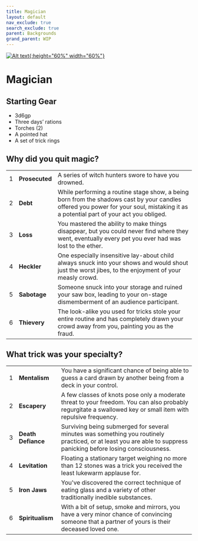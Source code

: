```yaml
---
title: Magician
layout: default
nav_exclude: true
search_exclude: true
parent: Backgrounds
grand_parent: WIP
---
```


[![Alt text](/img/backgrounds/magician.jpg "East of the Sun and West of the Moon, illustrated by Kay Nielsen"){:height="60%" width="60%"}](/img/backgrounds/magician.jpg)

# Magician

## Starting Gear

- 3d6gp
- Three days’ rations
- Torches (2)
- A pointed hat
- A set of trick rings

## Why did you quit magic?

|      |                |                                                              |
| ---- | -------------- | ------------------------------------------------------------ |
| 1    | **Prosecuted** | A series of witch hunters swore to have you drowned.         |
| 2    | **Debt**       | While performing a routine stage show, a being born from the shadows cast by your candles offered you power for your soul, mistaking it as a potential part of your act you obliged. |
| 3    | **Loss**       | You mastered the ability to make things disappear, but you could never find where they went, eventually every pet you ever had was lost to the ether. |
| 4    | **Heckler**    | One especially insensitive lay-about child always snuck into your shows and would shout just the worst jibes, to the enjoyment of your measly crowd. |
| 5    | **Sabotage**   | Someone snuck into your storage and ruined your saw box, leading to your on-stage dismemberment of an audience participant. |
| 6    | **Thievery**   | The look-alike you used for tricks stole your entire routine and has completely drawn your crowd away from you, painting you as the fraud. |


## What trick was your specialty?

|      |                |                                                              |
| ---- | -------------- | ------------------------------------------------------------ |
| 1    | **Mentalism**      | You have a significant chance of being able to guess a card drawn by another being from a deck in your control. |
| 2    | **Escapery**       | A few classes of knots pose only a moderate threat to your freedom. You can also probably regurgitate a swallowed key or small item with repulsive frequency. |
| 3    | **Death Defiance** | Surviving being submerged for several minutes was something you routinely practiced, or at least you are able to suppress panicking before losing consciousness. |
| 4    | **Levitation**     | Floating a stationary target weighing no more than 12 stones was a trick you received the least lukewarm applause for. |
| 5    | **Iron Jaws**      | You've discovered the correct technique of eating glass and a variety of other traditionally inedible substances. |
| 6    | **Spiritualism**   | With a bit of setup, smoke and mirrors, you have a very minor chance of convincing someone that a partner of yours is their deceased loved one. |
